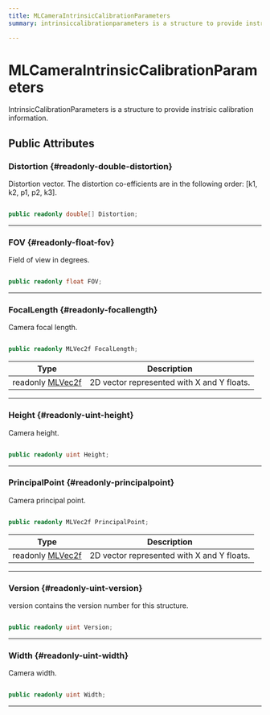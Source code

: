 ```yaml
---
title: MLCameraIntrinsicCalibrationParameters
summary: intrinsiccalibrationparameters is a structure to provide instrisic calibration information. 

---
```


# MLCameraIntrinsicCalibrationParameters




IntrinsicCalibrationParameters is a structure to provide instrisic calibration information.   





## Public Attributes

### Distortion {#readonly-double-distortion}

Distortion vector. The distortion co-efficients are in the following order: [k1, k2, p1, p2, k3]. 

```csharp

public readonly double[] Distortion;

```






-----------

### FOV {#readonly-float-fov}

Field of view in degrees. 

```csharp

public readonly float FOV;

```






-----------

### FocalLength {#readonly-focallength}

Camera focal length. 

```csharp

public readonly MLVec2f FocalLength;

```

| Type | Description  | 
|--|--|
| readonly [MLVec2f](/unity-api/api/UnityEngine.XR.MagicLeap.Native/MagicLeapNativeBindings/UnityEngine.XR.MagicLeap.Native.MagicLeapNativeBindings.MLVec2f.md) | 2D vector represented with X and Y floats.  |





-----------

### Height {#readonly-uint-height}

Camera height. 

```csharp

public readonly uint Height;

```






-----------

### PrincipalPoint {#readonly-principalpoint}

Camera principal point. 

```csharp

public readonly MLVec2f PrincipalPoint;

```

| Type | Description  | 
|--|--|
| readonly [MLVec2f](/unity-api/api/UnityEngine.XR.MagicLeap.Native/MagicLeapNativeBindings/UnityEngine.XR.MagicLeap.Native.MagicLeapNativeBindings.MLVec2f.md) | 2D vector represented with X and Y floats.  |





-----------

### Version {#readonly-uint-version}

version contains the version number for this structure. 

```csharp

public readonly uint Version;

```






-----------

### Width {#readonly-uint-width}

Camera width. 

```csharp

public readonly uint Width;

```






-----------

